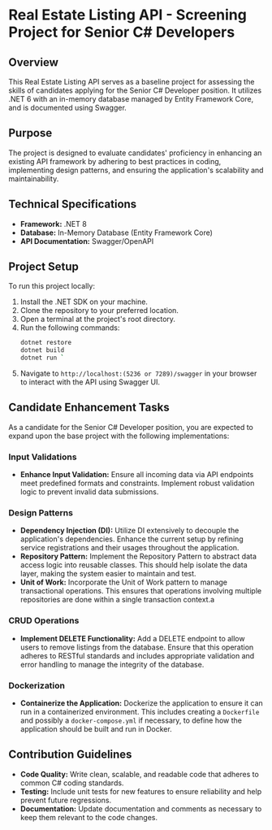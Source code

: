 # Real Estate Listing API - Screening Project for Senior C# Developers

## Overview
This Real Estate Listing API serves as a baseline project for assessing the skills of candidates applying for the Senior C# Developer position. It utilizes .NET 6 with an in-memory database managed by Entity Framework Core, and is documented using Swagger.

## Purpose
The project is designed to evaluate candidates' proficiency in enhancing an existing API framework by adhering to best practices in coding, implementing design patterns, and ensuring the application's scalability and maintainability.

## Technical Specifications
- **Framework:** .NET 8
- **Database:** In-Memory Database (Entity Framework Core)
- **API Documentation:** Swagger/OpenAPI

## Project Setup
To run this project locally:

1. Install the .NET SDK on your machine.
2. Clone the repository to your preferred location.
3. Open a terminal at the project's root directory.
4. Run the following commands:
   ```bash
   dotnet restore
   dotnet build
   dotnet run `

1.  Navigate to `http://localhost:(5236 or 7289)/swagger` in your browser to interact with the API using Swagger UI.

Candidate Enhancement Tasks
---------------------------

As a candidate for the Senior C# Developer position, you are expected to expand upon the base project with the following implementations:

### Input Validations

-   **Enhance Input Validation:** Ensure all incoming data via API endpoints meet predefined formats and constraints. Implement robust validation logic to prevent invalid data submissions.

### Design Patterns

-   **Dependency Injection (DI):** Utilize DI extensively to decouple the application's dependencies. Enhance the current setup by refining service registrations and their usages throughout the application.
-   **Repository Pattern:** Implement the Repository Pattern to abstract data access logic into reusable classes. This should help isolate the data layer, making the system easier to maintain and test.
-   **Unit of Work:** Incorporate the Unit of Work pattern to manage transactional operations. This ensures that operations involving multiple repositories are done within a single transaction context.a

### CRUD Operations

-   **Implement DELETE Functionality:** Add a DELETE endpoint to allow users to remove listings from the database. Ensure that this operation adheres to RESTful standards and includes appropriate validation and error handling to manage the integrity of the database.

### Dockerization

-   **Containerize the Application:** Dockerize the application to ensure it can run in a containerized environment. This includes creating a `Dockerfile` and possibly a `docker-compose.yml` if necessary, to define how the application should be built and run in Docker.


Contribution Guidelines
-----------------------

-   **Code Quality:** Write clean, scalable, and readable code that adheres to common C# coding standards.
-   **Testing:** Include unit tests for new features to ensure reliability and help prevent future regressions.
-   **Documentation:** Update documentation and comments as necessary to keep them relevant to the code changes.
